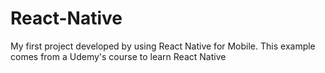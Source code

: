 # React-Native
My first project developed by using React Native for Mobile. This example comes from a Udemy's course to learn React Native
